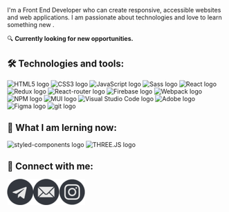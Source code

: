 

I'm a Front End Developer who can create responsive, accessible websites and web applications. I am passionate about technologies and love to learn something new .

🔍 **Currently looking for new opportunities.**


## 🛠 Technologies and tools:

<p>
  <img src="https://img.shields.io/badge/HTML5-282C34?logo=html5&logoColor=E34F26" alt="HTML5 logo" title="HTML5" height="25" />
  <img src="https://img.shields.io/badge/CSS3-282C34?logo=css3&logoColor=1572B6" alt="CSS3 logo" title="CSS3" height="25" />
  <img src="https://img.shields.io/badge/JavaScript-282C34?logo=javascript&logoColor=F7DF1E" alt="JavaScript logo" title="JavaScript" height="25" />
  <img src="https://img.shields.io/badge/Sass-282C34?logo=sass&logoColor=CC6699" alt="Sass logo" title="Sass" height="25" />
  <img src="https://img.shields.io/badge/React-282C34?logo=react&logoColor=61DAFB" alt="React logo" title="React" height="25" />
  <img src="https://img.shields.io/badge/Redux-282C34?logo=redux&logoColor=764ABC" alt="Redux logo" title="Redux" height="25" />
  <img src="https://img.shields.io/badge/React_Router-282C34?logo=react-router&logoColor=white" alt="React-router logo" title="React Router" height="25" />
  <img src="https://img.shields.io/badge/Firebase-282C34?logo=firebase&logoColor=FFCA28" alt="Firebase logo" title="Firebase" height="25" />
  <img src="https://img.shields.io/badge/-Webpack-282C34?logo=webpack&logoColor=1C78C0" alt="Webpack logo" title="Webpack" height="25" />
  <img src="https://img.shields.io/badge/-NPM-282C34?logo=npm&logoColor=E34F26" alt="NPM logo" title="NPM" height="25" />
  <img src="https://img.shields.io/badge/MUI-282C34?logo=mui&logoColor=007FFF" alt="MUI logo" title="MUI" height="25" />
  <img src="https://img.shields.io/badge/VS%20Code-282C34?logo=visual-studio-code&logoColor=007ACC" alt="Visual Studio Code logo" title="VS Code"           height="25" />
  <img src="https://img.shields.io/badge/Adobe-282C34?logo=adobe&logoColor=FA0400" alt="Adobe logo" title="Adobe" height="25" />
  <img src="https://img.shields.io/badge/Figma-282C34?logo=figma&logoColor=white" alt="Figma logo" title="Figma" height="25" />
  <img src="https://img.shields.io/badge/git-282C34?logo=git&logoColor=F05032" alt="git logo" title="git" height="25" />
</p>

## 📖 What I am lerning now:
<p>
  <img src="https://img.shields.io/static/v1?label=&message=styled-components&color=282C34&logo=styled-components&logoColor=DB7093" alt="styled-components logo"       title="styled-components" height="25" />
  <img src="https://img.shields.io/badge/threejs-282C34?logo=three.js&logoColor=white" alt="THREE.JS logo" title="THREE.JS" height="25" />
</p>

## 👥 Connect with me:

<a href="https://t.me/alesyahlch" target="blank"><img align="left" src="https://raw.githubusercontent.com/aleshlch/aleshlch/main/icons/telegram.png" alt="Telegram" height="60"/></a>
<a href="mailto:alllesya.g@gmail.com" target="blank"><img align="left" src="https://raw.githubusercontent.com/aleshlch/aleshlch/main/icons/email.png" alt="Email" height="60"/></a>
<a href="https://instagram.com/lip_nip?igshid=OGQ5ZDc2ODk2ZA==" target="blank"><img align="left" src="https://raw.githubusercontent.com/aleshlch/aleshlch/main/icons/instagram.png" alt="Instagram" height="60"/></a>
